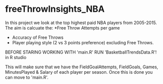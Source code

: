 # freeThrowInsights_NBA
In this project we look at the top highest paid NBA players from 2005-2015. The aim is calcuate the: 
   *Free Throw Attempts per game 
   * Accuracy of Free Throws
   * Player playing style (2 vs 3 points preference) excluding Free Throws.


BEFORE STARING WORKING WITH 'main.R' RUN 'BasketballTrendsData.R'! in R studio

This will make sure that we have the FieldGoalAttempts, FieldGoals, Games, MinutesPlayed & Salary of each player per season.
Once this is done you can move to 'main.R'.




   
